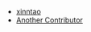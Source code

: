 - [xinntao](https://github.com/xinntao)
- [Another Contributor](https://github.com/anothercontributor)
